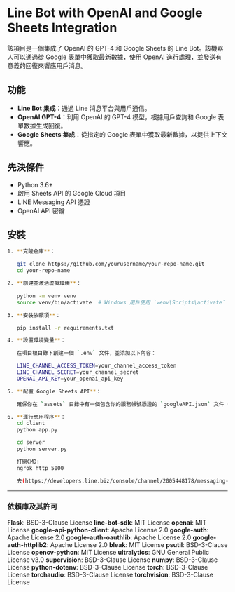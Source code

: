 # Line Bot with OpenAI and Google Sheets Integration

該項目是一個集成了 OpenAI 的 GPT-4 和 Google Sheets 的 Line Bot。該機器人可以通過從 Google 表單中獲取最新數據，使用 OpenAI 進行處理，並發送有意義的回復來響應用戶消息。

## 功能

- **Line Bot 集成**：通過 Line 消息平台與用戶通信。
- **OpenAI GPT-4**：利用 OpenAI 的 GPT-4 模型，根據用戶查詢和 Google 表單數據生成回復。
- **Google Sheets 集成**：從指定的 Google 表單中獲取最新數據，以提供上下文響應。

## 先決條件

- Python 3.6+
- 啟用 Sheets API 的 Google Cloud 項目
- LINE Messaging API 憑證
- OpenAI API 密鑰

## 安裝

```sh
1. **克隆倉庫**：

   git clone https://github.com/yourusername/your-repo-name.git
   cd your-repo-name

2. **創建並激活虛擬環境**：

   python -m venv venv
   source venv/bin/activate  # Windows 用戶使用 `venv\Scripts\activate`

3. **安裝依賴項**：

   pip install -r requirements.txt

4. **設置環境變量**：

   在項目根目錄下創建一個 `.env` 文件，並添加以下內容：

   LINE_CHANNEL_ACCESS_TOKEN=your_channel_access_token
   LINE_CHANNEL_SECRET=your_channel_secret
   OPENAI_API_KEY=your_openai_api_key

5. **配置 Google Sheets API**：

   確保你在 `assets` 目錄中有一個包含你的服務帳號憑證的 `googleAPI.json` 文件（不提交到版本控制系統）。

6. **運行應用程序**：
   cd client 
   python app.py

   cd server 
   python server.py

   打開CMD:
   ngrok http 5000

   去(https://developers.line.biz/console/channel/2005448178/messaging-api)輸入Forwarding的網址 尾端加上/callback

```

---

### 依賴庫及其許可

**Flask**: BSD-3-Clause License
**line-bot-sdk**: MIT License
**openai**: MIT License
**google-api-python-client**: Apache License 2.0
**google-auth**: Apache License 2.0
**google-auth-oauthlib**: Apache License 2.0
**google-auth-httplib2**: Apache License 2.0
**bleak**: MIT License
**psutil**: BSD-3-Clause License
**opencv-python**: MIT License
**ultralytics**: GNU General Public License v3.0
**supervision**: BSD-3-Clause License
**numpy**: BSD-3-Clause License
**python-dotenv**: BSD-3-Clause License
**torch**: BSD-3-Clause License
**torchaudio**: BSD-3-Clause License
**torchvision**: BSD-3-Clause License


